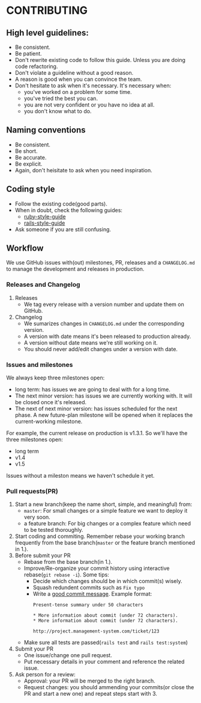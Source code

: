 # CONTRIBUTING

## High level guidelines:
- Be consistent.
- Be patient.
- Don't rewrite existing code to follow this guide. Unless you are doing code refactoring.
- Don't violate a guideline without a good reason.
- A reason is good when you can convince the team.
- Don't hesitate to ask when it's necessary. It's necessary when:
  - you've worked on a problem for some time.
  - you've tried the best you can.
  - you are not very confident or you have no idea at all.
  - you don't know what to do.

## Naming conventions
- Be consistent.
- Be short.
- Be accurate.
- Be explicit.
- Again, don't heisitate to ask when you need inspiration.

## Coding style
- Follow the existing code(good parts).
- When in doubt, check the following guides:
  - [ruby-style-guide](https://github.com/rubocop-hq/ruby-style-guide)
  - [rails-style-guide](https://github.com/rubocop-hq/rails-style-guide)
- Ask someone if you are still confusing.


## Workflow
We use GitHub issues with(out) milestones, PR, releases and a `CHANGELOG.md` to manage the development and releases in production.

### Releases and Changelog
1. Releases
    - We tag every release with a version number and update them on GitHub.
2. Changelog
    - We sumarizes changes in `CHANGELOG.md` under the corresponding version.
    - A version with date means it's been released to production already.
    - A version without date means we're still working on it.
    - You should never add/edit changes under a version with date.

### Issues and milestones
We always keep three milestones open:
- long term: has issues we are going to deal with for a long time.
- The next minor version: has issues we are currently working with. It will be closed once it's released.
- The next of next minor version: has issues scheduled for the next phase. A new future-plan milestone will be opened when it replaces the current-working milestone.

For example, the current release on production is v1.3.1. So we'll have the three milestones open:
- long term
- v1.4
- v1.5

Issues without a mileston means we haven't schedule it yet.


### Pull requests(PR)

1. Start a new branch(keep the name short, simple, and meaningful) from:
    - `master`: For small changes or a simple feature we want to deploy it very soon.
    - a feature branch: For big changes or a complex feature which need to be tested thoroughly.
2. Start coding and commiting. Remember rebase your working branch frequently from the base branch(`master` or the feature branch mentioned in 1.).
3. Before submit your PR
    - Rebase from the base branch(in 1.).
    - Improve/Re-organize your commit history using interactive rebase(`git rebase -i`). Some tips:
        - Decide which changes should be in which commit(s) wisely.
        - Squash redundent commits such as `Fix typo`
        - Write a [good commit message](https://tbaggery.com/2008/04/19/a-note-about-git-commit-messages.html). Example format:
            ```
            Present-tense summary under 50 characters

            * More information about commit (under 72 characters).
            * More information about commit (under 72 characters).

            http://project.management-system.com/ticket/123
            ```
    - Make sure all tests are passed(`rails test` and `rails test:system`)
4. Submit your PR
    - One issue/change one pull request.
    - Put necessary details in your comment and reference the related issue.
5. Ask person for a review:
    - Approval: your PR will be merged to the right branch.
    - Request changes: you should ammending your commits(or close the PR and start a new one) and repeat steps start with 3.